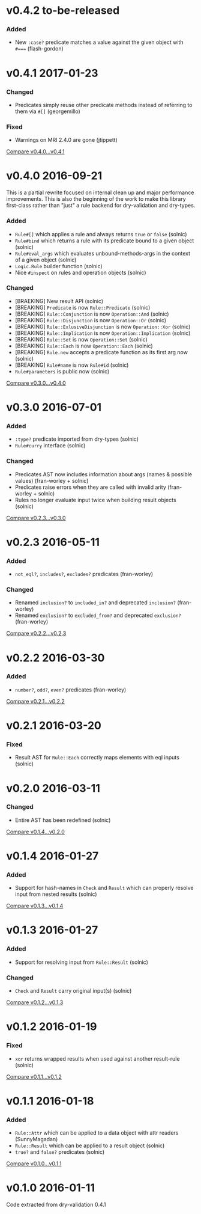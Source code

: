 # v0.4.2 to-be-released

### Added

* New `:case?` predicate matches a value against the given object with `#===` (flash-gordon)

# v0.4.1 2017-01-23

### Changed

* Predicates simply reuse other predicate methods instead of referring to them via `#[]` (georgemillo)

### Fixed

* Warnings on MRI 2.4.0 are gone (jtippett)

[Compare v0.4.0...v0.4.1](https://github.com/dryrb/dry-logic/compare/v0.4.0...v0.4.1)

# v0.4.0 2016-09-21

This is a partial rewrite focused on internal clean up and major performance improvements. This is also the beginning of the work to make this library first-class rather than "just" a rule backend for dry-validation and dry-types.

### Added

* `Rule#[]` which applies a rule and always returns `true` or `false` (solnic)
* `Rule#bind` which returns a rule with its predicate bound to a given object (solnic)
* `Rule#eval_args` which evaluates unbound-methods-args in the context of a given object (solnic)
* `Logic.Rule` builder function (solnic)
* Nice `#inspect` on rules and operation objects (solnic)

### Changed

* [BRAEKING] New result API (solnic)
* [BREAKING] `Predicate` is now `Rule::Predicate` (solnic)
* [BREAKING] `Rule::Conjunction` is now `Operation::And` (solnic)
* [BREAKING] `Rule::Disjunction` is now `Operation::Or` (solnic)
* [BREAKING] `Rule::ExlusiveDisjunction` is now `Operation::Xor` (solnic)
* [BREAKING] `Rule::Implication` is now `Operation::Implication` (solnic)
* [BREAKING] `Rule::Set` is now `Operation::Set` (solnic)
* [BREAKING] `Rule::Each` is now `Operation::Each` (solnic)
* [BREAKING] `Rule.new` accepts a predicate function as its first arg now (solnic)
* [BREAKING] `Rule#name` is now `Rule#id` (solnic)
* `Rule#parameters` is public now (solnic)

[Compare v0.3.0...v0.4.0](https://github.com/dryrb/dry-logic/compare/v0.3.0...v0.4.0)

# v0.3.0 2016-07-01

### Added

* `:type?` predicate imported from dry-types (solnic)
* `Rule#curry` interface (solnic)

### Changed

* Predicates AST now includes information about args (names & possible values) (fran-worley + solnic)
* Predicates raise errors when they are called with invalid arity (fran-worley + solnic)
* Rules no longer evaluate input twice when building result objects (solnic)

[Compare v0.2.3...v0.3.0](https://github.com/dryrb/dry-logic/compare/v0.2.3...v0.3.0)

# v0.2.3 2016-05-11

### Added

* `not_eql?`, `includes?`, `excludes?` predicates (fran-worley)

### Changed

* Renamed `inclusion?` to `included_in?` and deprecated `inclusion?` (fran-worley)
* Renamed `exclusion?` to `excluded_from?` and deprecated `exclusion?` (fran-worley)

[Compare v0.2.2...v0.2.3](https://github.com/dryrb/dry-logic/compare/v0.2.2...v0.2.3)

# v0.2.2 2016-03-30

### Added

* `number?`, `odd?`, `even?` predicates (fran-worley)

[Compare v0.2.1...v0.2.2](https://github.com/dryrb/dry-logic/compare/v0.2.1...v0.2.2)

# v0.2.1 2016-03-20

### Fixed

* Result AST for `Rule::Each` correctly maps elements with eql inputs (solnic)

# v0.2.0 2016-03-11

### Changed

* Entire AST has been redefined (solnic)

[Compare v0.1.4...v0.2.0](https://github.com/dryrb/dry-logic/compare/v0.1.4...v0.2.0)

# v0.1.4 2016-01-27

### Added

* Support for hash-names in `Check` and `Result` which can properly resolve input
  from nested results (solnic)

[Compare v0.1.3...v0.1.4](https://github.com/dryrb/dry-logic/compare/v0.1.3...v0.1.4)

# v0.1.3 2016-01-27

### Added

* Support for resolving input from `Rule::Result` (solnic)

### Changed

* `Check` and `Result` carry original input(s) (solnic)

[Compare v0.1.2...v0.1.3](https://github.com/dryrb/dry-logic/compare/v0.1.2...v0.1.3)

# v0.1.2 2016-01-19

### Fixed

* `xor` returns wrapped results when used against another result-rule (solnic)

[Compare v0.1.1...v0.1.2](https://github.com/dryrb/dry-logic/compare/v0.1.1...v0.1.2)

# v0.1.1 2016-01-18

### Added

* `Rule::Attr` which can be applied to a data object with attr readers (SunnyMagadan)
* `Rule::Result` which can be applied to a result object (solnic)
* `true?` and `false?` predicates (solnic)

[Compare v0.1.0...v0.1.1](https://github.com/dryrb/dry-logic/compare/v0.1.0...v0.1.1)

# v0.1.0 2016-01-11

Code extracted from dry-validation 0.4.1

